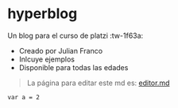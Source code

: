 # hyperblog
Un blog para el curso de platzi :tw-1f63a:

* Creado por Julian Franco
* Inlcuye ejemplos
* Disponible para todas las edades

> La página para editar este md es: [editor.md](https://pandao.github.io/editor.md/en.html "editor.md")

`var a = 2`